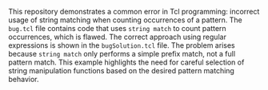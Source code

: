 This repository demonstrates a common error in Tcl programming: incorrect usage of string matching when counting occurrences of a pattern. The `bug.tcl` file contains code that uses `string match` to count pattern occurrences, which is flawed. The correct approach using regular expressions is shown in the `bugSolution.tcl` file.  The problem arises because `string match` only performs a simple prefix match, not a full pattern match.  This example highlights the need for careful selection of string manipulation functions based on the desired pattern matching behavior.